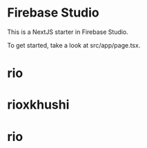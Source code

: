 # Firebase Studio

This is a NextJS starter in Firebase Studio.

To get started, take a look at src/app/page.tsx.

# rio
# rioxkhushi
# rio
